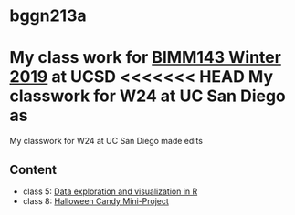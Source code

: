 # bggn213a
My class work for [BIMM143 Winter 2019](https://bioboot.github.io/bimm143_W19/) at UCSD
<<<<<<< HEAD
My classwork for W24 at UC San Diego
as
=======
My classwork for W24 at UC San Diego 
made edits
## Content
- class 5: [Data exploration and visualization in R](https://github.com/askying34/bggn213a/blob/main/Class05/class05.md)
- class 8: [Halloween Candy Mini-Project](https://www.ncbi.nlm.nih.gov/)
